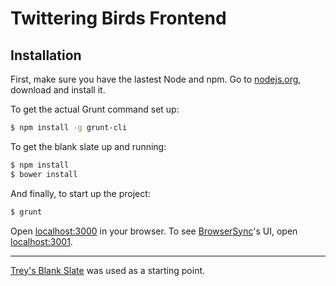 # Twittering Birds Frontend

## Installation

First, make sure you have the lastest Node and npm. Go to [nodejs.org](http://nodejs.org/), download and install it.

To get the actual Grunt command set up:

```bash
$ npm install -g grunt-cli
```

To get the blank slate up and running:

```bash
$ npm install
$ bower install
```

And finally, to start up the project:

```bash
$ grunt
```

Open [localhost:3000](http://localhost:3000) in your browser. To see [BrowserSync](http://www.browsersync.io/)'s UI, open [localhost:3001](http://localhost:3001).

---

[Trey's Blank Slate](https://github.com/trey/blank) was used as a starting point.

